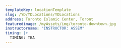```yaml
---
templateKey: locationTemplate
slug: /YD/YDLocations/YDLocations
address: Toronto Islamic Center, Toront
featuredimage: /myAssets/img/toronto-downtown.jpg
instructorname: "INSTRUCTOR: ASSEM"
timing: |+
  TIMING: TBA
---
```

